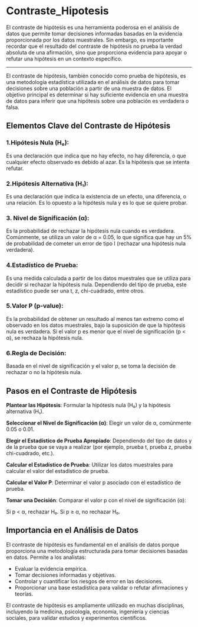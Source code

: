 # Contraste_Hipotesis


El contraste de hipótesis es una herramienta poderosa en el análisis de datos que permite tomar decisiones informadas basadas en la evidencia proporcionada por los datos muestrales. Sin embargo, es importante recordar que el resultado del contraste de hipótesis no prueba la verdad absoluta de una afirmación, sino que proporciona evidencia para apoyar o refutar una hipótesis en un contexto específico.

------------------------

El contraste de hipótesis, también conocido como prueba de hipótesis, es una metodología estadística utilizada en el análisis de datos para tomar decisiones sobre una población a partir de una muestra de datos. El objetivo principal es determinar si hay suficiente evidencia en una muestra de datos para inferir que una hipótesis sobre una población es verdadera o falsa.

## Elementos Clave del Contraste de Hipótesis

### 1.Hipótesis Nula (H₀):
Es una declaración que indica que no hay efecto, no hay diferencia, o que cualquier efecto observado es debido al azar. Es la hipótesis que se intenta refutar.

### 2.Hipótesis Alternativa (H₁): 
Es una declaración que indica la existencia de un efecto, una diferencia, o una relación. Es lo opuesto a la hipótesis nula y es lo que se quiere probar.

### 3. Nivel de Significación (α): 
Es la probabilidad de rechazar la hipótesis nula cuando es verdadera. Comúnmente, se utiliza un valor de α = 0.05, lo que significa que hay un 5% de probabilidad de cometer un error de tipo I (rechazar una hipótesis nula verdadera).

### 4.Estadístico de Prueba: 
Es una medida calculada a partir de los datos muestrales que se utiliza para decidir si rechazar la hipótesis nula. Dependiendo del tipo de prueba, este estadístico puede ser una t, z, chi-cuadrado, entre otros.

### 5.Valor P (p-value): 
Es la probabilidad de obtener un resultado al menos tan extremo como el observado en los datos muestrales, bajo la suposición de que la hipótesis nula es verdadera. Si el valor p es menor que el nivel de significación (p < α), se rechaza la hipótesis nula.

### 6.Regla de Decisión: 
Basada en el nivel de significación y el valor p, se toma la decisión de rechazar o no la hipótesis nula.

## Pasos en el Contraste de Hipótesis

**Plantear las Hipótesis**: Formular la hipótesis nula (H₀) y la hipótesis alternativa (H₁).

**Seleccionar el Nivel de Significación (α)**: Elegir un valor de α, comúnmente 0.05 o 0.01.

**Elegir el Estadístico de Prueba Apropiado**: Dependiendo del tipo de datos y de la prueba que se vaya a realizar (por ejemplo, prueba t, prueba z, prueba chi-cuadrado, etc.).

**Calcular el Estadístico de Prueba**: Utilizar los datos muestrales para calcular el valor del estadístico de prueba.

**Calcular el Valor P**: Determinar el valor p asociado con el estadístico de prueba.

**Tomar una Decisión**: Comparar el valor p con el nivel de significación (α):

Si p < α, rechazar H₀.
Si p ≥ α, no rechazar H₀.


## Importancia en el Análisis de Datos

El contraste de hipótesis es fundamental en el análisis de datos porque proporciona una metodología estructurada para tomar decisiones basadas en datos. Permite a los analistas:

* Evaluar la evidencia empírica.
* Tomar decisiones informadas y objetivas.
* Controlar y cuantificar los riesgos de error en las decisiones.
* Proporcionar una base estadística para validar o refutar afirmaciones y teorías.


El contraste de hipótesis es ampliamente utilizado en muchas disciplinas, incluyendo la medicina, psicología, economía, ingeniería y ciencias sociales, para validar estudios y experimentos científicos.
